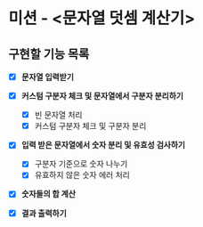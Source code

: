 # 미션 - <문자열 덧셈 계산기>

## 구현할 기능 목록

- [x] **문자열 입력받기**

- [x] **커스텀 구분자 체크 및 문자열에서 구분자 분리하기**

  - [x] 빈 문자열 처리
  - [x] 커스텀 구분자 체크 및 구분자 분리

- [x] **입력 받은 문자열에서 숫자 분리 및 유효성 검사하기**

  - [x] 구분자 기준으로 숫자 나누기
  - [x] 유효하지 않은 숫자 에러 처리

- [x] **숫자들의 합 계산**
- [x] **결과 출력하기**
